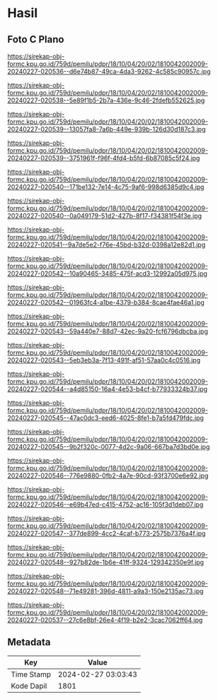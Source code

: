 # Hasil

## Foto C Plano

https://sirekap-obj-formc.kpu.go.id/759d/pemilu/pdpr/18/10/04/20/02/1810042002009-20240227-020536--d6e74b87-49ca-4da3-9262-4c585c90957c.jpg

https://sirekap-obj-formc.kpu.go.id/759d/pemilu/pdpr/18/10/04/20/02/1810042002009-20240227-020538--5e89f1b5-2b7a-436e-9c46-2fdefb552625.jpg

https://sirekap-obj-formc.kpu.go.id/759d/pemilu/pdpr/18/10/04/20/02/1810042002009-20240227-020539--13057fa8-7a6b-449e-939b-126d30d187c3.jpg

https://sirekap-obj-formc.kpu.go.id/759d/pemilu/pdpr/18/10/04/20/02/1810042002009-20240227-020539--3751961f-f96f-4fd4-b5fd-6b87085c5f24.jpg

https://sirekap-obj-formc.kpu.go.id/759d/pemilu/pdpr/18/10/04/20/02/1810042002009-20240227-020540--171be132-7e14-4c75-9af6-998d6385d9c4.jpg

https://sirekap-obj-formc.kpu.go.id/759d/pemilu/pdpr/18/10/04/20/02/1810042002009-20240227-020540--0a049179-51d2-427b-8f17-f34381f54f3e.jpg

https://sirekap-obj-formc.kpu.go.id/759d/pemilu/pdpr/18/10/04/20/02/1810042002009-20240227-020541--9a7de5e2-f76e-45bd-b32d-0398a12e82d1.jpg

https://sirekap-obj-formc.kpu.go.id/759d/pemilu/pdpr/18/10/04/20/02/1810042002009-20240227-020542--10a90465-3485-475f-acd3-12992a05d975.jpg

https://sirekap-obj-formc.kpu.go.id/759d/pemilu/pdpr/18/10/04/20/02/1810042002009-20240227-020542--01963fc4-a1be-4379-b384-8cae4fae46a1.jpg

https://sirekap-obj-formc.kpu.go.id/759d/pemilu/pdpr/18/10/04/20/02/1810042002009-20240227-020543--59a440e7-88d7-42ec-9a20-fcf6796dbcba.jpg

https://sirekap-obj-formc.kpu.go.id/759d/pemilu/pdpr/18/10/04/20/02/1810042002009-20240227-020543--5eb3eb3a-7f13-491f-af51-57aa0c4c0516.jpg

https://sirekap-obj-formc.kpu.go.id/759d/pemilu/pdpr/18/10/04/20/02/1810042002009-20240227-020544--a4d85150-16a4-4e53-b4cf-b77933324b37.jpg

https://sirekap-obj-formc.kpu.go.id/759d/pemilu/pdpr/18/10/04/20/02/1810042002009-20240227-020545--47ac0dc3-eed6-4025-8fe1-b7a5fd479fdc.jpg

https://sirekap-obj-formc.kpu.go.id/759d/pemilu/pdpr/18/10/04/20/02/1810042002009-20240227-020545--9b2f320c-0077-4d2c-9a06-667ba7d3bd0e.jpg

https://sirekap-obj-formc.kpu.go.id/759d/pemilu/pdpr/18/10/04/20/02/1810042002009-20240227-020546--776e9880-0fb2-4a7e-90cd-93f3700e6e92.jpg

https://sirekap-obj-formc.kpu.go.id/759d/pemilu/pdpr/18/10/04/20/02/1810042002009-20240227-020546--e69b47ed-c415-4752-ac16-105f3d1deb07.jpg

https://sirekap-obj-formc.kpu.go.id/759d/pemilu/pdpr/18/10/04/20/02/1810042002009-20240227-020547--377de899-4cc2-4caf-b773-2575b7376a4f.jpg

https://sirekap-obj-formc.kpu.go.id/759d/pemilu/pdpr/18/10/04/20/02/1810042002009-20240227-020548--927b82de-1b6e-41ff-9324-129342350e9f.jpg

https://sirekap-obj-formc.kpu.go.id/759d/pemilu/pdpr/18/10/04/20/02/1810042002009-20240227-020548--71e49281-396d-4811-a9a3-150e2135ac73.jpg

https://sirekap-obj-formc.kpu.go.id/759d/pemilu/pdpr/18/10/04/20/02/1810042002009-20240227-020537--27c6e8bf-26e4-4f19-b2e2-3cac7062ff64.jpg


## Metadata

| Key        | Value               |
| ---------- | ------------------- |
| Time Stamp | 2024-02-27 03:03:43 |
| Kode Dapil | 1801                |




